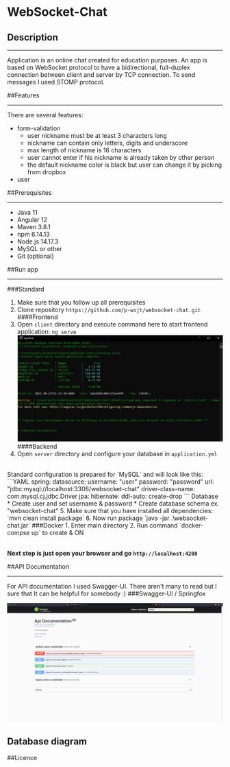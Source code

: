 # WebSocket-Chat

## Description
***

Application is an online chat created for education purposes. An app is based on WebSocket protocol to have a
bidirectional, full-duplex connection between client and server by TCP connection. To send messages I used STOMP protocol.

##Features
***
There are several features:
* form-validation
    * user nickname must be at least 3 characters long
    * nickname can contain only letters, digits and underscore
    * max length of nickname is 16 characters
    * user cannot enter if his nickname is already taken by other person
    * the default nickname color is black but user can change it by picking from dropbox
* user

##Prerequisites
***

<ul>
<li>Java 11</li>
<li>Angular 12</li>
<li>Maven 3.8.1</li>
<li>npm 6.14.13</li>
<li>Node.js 14.17.3</li>
<li>MySQL or other</li>
<li>Git (optional)</li>
</ul>

##Run app
***
###Standard

1. Make sure that you follow up all prerequisites
2. Clone repository `https://github.com/p-wojt/websocket-chat.git`
####Frontend
3. Open `client` directory and execute command here to start frontend application:
`ng serve`
![ng-serve](pictures/ngserve.png)
####Backend
4. Open `server` directory and configure your database in `application.yml`
<br>
Standard configuration is prepared for `MySQL` and will look like this:
```YAML
spring:
  datasource:
    username: "user"
    password: "password"
    url: "jdbc:mysql://localhost:3306/websocket-chat"
    driver-class-name: com.mysql.cj.jdbc.Driver
  jpa:
    hibernate:
      ddl-auto: create-drop
```
Database
* Create user and set username & password
* Create database schema ex. "websocket-chat"
5. Make sure that you have installed all dependencies: `mvn clean install package`
6. Now run package `java -jar .\websocket-chat.jar`
###Docker
1. Enter main directory
2. Run command `docker-compse up` to create & ON


<br><b>Next step is just open your browser and go `http://localhost:4200`</b>

##API Documentation
***

For API documentation I used Swagger-UI. There aren't many to read but I sure that It can be helpful for somebody :)
###Swagger-UI / Springfox


![Swagger-UI](pictures/Swagger-UI.png)

## Database diagram

##Licence

